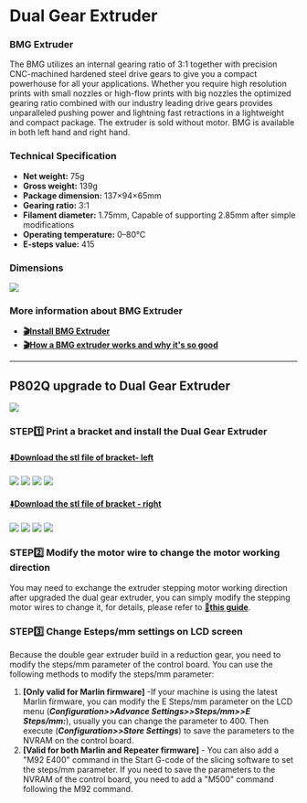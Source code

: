 # Dual Gear Extruder
### BMG Extruder
The BMG utilizes an internal gearing ratio of 3:1 together with precision CNC-machined hardened steel drive gears to give you a compact powerhouse for all your applications.
Whether you require high resolution prints with small nozzles or high-flow prints with big nozzles the optimized gearing ratio combined with our industry leading drive gears provides unparalleled pushing power and lightning fast retractions in a lightweight and compact package.
The extruder is sold without motor.
BMG is available in both left hand and right hand. 
### Technical Specification
- **Net weight:** 75g
- **Gross weight:** 139g
- **Package dimension:** 137×94×65mm
- **Gearing ratio:** 3:1
- **Filament diameter:** 1.75mm, Capable of supporting 2.85mm after simple modifications
- **Operating temperature:** 0–80°C
- **E-steps value:** 415
### Dimensions
![](BMG-Size.jpg)

### More information about BMG Extruder
- **[:clapper:Install BMG Extruder ](https://youtu.be/87OYybHhPFA)**
- **[:clapper:How a BMG extruder works and why it's so good](https://youtu.be/f2KTWnF3r1k)**

-----
## P802Q upgrade to Dual Gear Extruder
![](./P802Q/QR2_BMG.jpg)
### STEP:one: Print a bracket and install the Dual Gear Extruder
#### [:arrow_down:Download the stl file of bracket- left](./P802Q/BMG_BR_L.zip)
![](./P802Q/L1.jpg)
![](./P802Q/L2.jpg)
![](./P802Q/L3.jpg)
![](./P802Q/L4.jpg)
#### [:arrow_down:Download the stl file of bracket - right](./P802Q/BMG_BR_R.zip)
![](./P802Q/R1.jpg)
![](./P802Q/R2.jpg)
![](./P802Q/R3.jpg)
![](./P802Q/R4.jpg)
### STEP:two: Modify the motor wire to change the motor working direction
You may need to exchange the extruder stepping motor working direction after upgraded the dual gear extruder, you can simply modify the stepping motor wires to change it, for details, please refer to [:book:**this guide**](https://github.com/ZONESTAR3D/Upgrade-kit-guide/tree/main/Motor_Driver#how-to-change-working-direction-by-exchange-motor-wiring).
### STEP:three: Change Esteps/mm settings on LCD screen
Because the double gear extruder build in a reduction gear, you need to modify the steps/mm parameter of the control board. You can use the following methods to modify the steps/mm parameter:    
1. **[Only valid for Marlin firmware]** -If your machine is using the latest Marlin firmware, you can modify the E Steps/mm parameter on the LCD menu (***Configuration>>Advance Settings>>Steps/mm>>E Steps/mm:***), usually you can change the parameter to 400. Then execute (***Configuration>>Store Settings***) to save the parameters to the NVRAM on the control board.
2. **[Valid for both Marlin and Repeater firmware]** - You can also add a "M92 E400" command in the Start G-code of the slicing software to set the steps/mm parameter. If you need to save the parameters to the NVRAM of the control board, you need to add a "M500" command following the M92 command.

<!-- -----
## Z9V5Pro upgrade to Dual Gear Extruder
**[:clapper: Video turorial]()** -->


